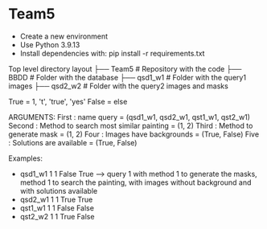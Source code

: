 # Team5
- Create a new environment
- Use Python 3.9.13
- Install dependencies with: pip install -r requirements.txt

Top level directory layout 
├── Team5                   # Repository with the code
├── BBDD                    # Folder with the database
├── qsd1_w1                 # Folder with the query1 images
├── qsd2_w2                 # Folder with the query2 images and masks

True = 1, 't', 'true', 'yes'
False = else

ARGUMENTS:
 First  : name query = (qsd1_w1, qsd2_w1, qst1_w1, qst2_w1)
 Second : Method to search most similar painting = (1, 2)
 Third  : Method to generate mask = (1, 2)
 Four   : Images have backgrounds = (True, False)
 Five   : Solutions are available = (True, False)

 Examples:
 - qsd1_w1 1 1 False True --> query 1 with method 1 to generate the masks, method 1 to search the painting, with images       without background and with solutions available
 - qsd2_w1 1 1 True True
 - qst1_w1 1 1 False False
 - qst2_w2 1 1 True False
   